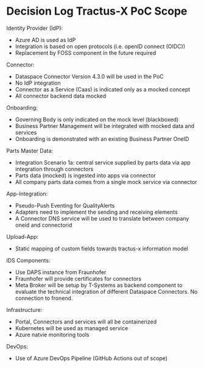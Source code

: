 Decision Log Tractus-X PoC Scope
=================================

Identity Provider (IdP):
- Azure AD is used as IdP
- Integration is based on open protocols (i.e. openID connect (OIDC))
- Replacement by FOSS component in the future required

Connector:
- Dataspace Connector Version 4.3.0 will be used in the PoC
- No IdP integration
- Connector as a Service (Caas) is indicated only as a mocked concept
- All connector backend data mocked

Onboarding:
- Governing Body is only indicated on the mock level (blackboxed)
- Business Partner Management will be integrated with mocked data and services
- Onboarding is demonstrated with an existing Business Partner OneID

Parts Master Data:
- Integration Scenario 1a: central service supplied by parts data via app integration through connectors
- Parts data (mocked) is ingested into apps via connector
- All company parts data comes from a single mock service via connector

App-Integration:
- Pseudo-Push Eventing for QualityAlerts
- Adapters need to implement the sending and receiving elements
- A Connector DNS service will be used to translate between company oneid and connectorid

Upload-App:
- Static mapping of custom fields towards tractus-x information model

IDS Components:
- Use DAPS instance from Fraunhofer
- Fraunhofer will provide certificates for connectors
- Meta Broker will be setup by T-Systems as backend component to evaluate the technical integration of different Dataspace Connectors. No connection to fronend.

Infrastructure:
- Portal, Connectors and services will all be containerized
- Kubernetes will be used as managed service 
- Azure natvie monitoring tools

DevOps:
- Use of Azure DevOps Pipeline (GitHub Actions out of scope)
